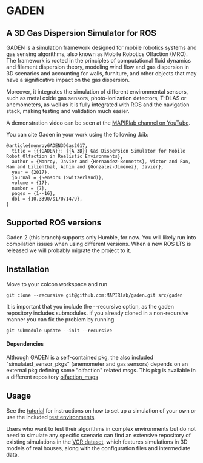 # GADEN

## A 3D Gas Dispersion Simulator for ROS

GADEN is a simulation framework designed for mobile robotics systems and gas sensing algorithms, also known as Mobile Robotics Olfaction (MRO). The framework is rooted in the principles of computational fluid dynamics and filament dispersion theory, modeling wind flow and gas dispersion in 3D scenarios and accounting for walls, furniture, and other objects that may have a significative impact on the gas dispersion.

Moreover, it integrates the simulation of different environmental sensors, such as metal oxide gas sensors, photo-ionization detectors, T-DLAS or anemometers, as well as it is fully integrated with ROS and the navigation stack, making testing and validation much easier.

A demonstration video can be seen at the [MAPIRlab channel on YouTube](https://www.youtube.com/watch?v=ZPGtk8KLtiE&ab_channel=MAPIRUMA).

You can cite Gaden in your work using the following .bib:

```
@article{monroyGADEN3DGas2017,
  title = {{{GADEN}}: {{A 3D}} Gas Dispersion Simulator for Mobile Robot Olfaction in Realistic Environments},
  author = {Monroy, Javier and {Hernandez-Bennetts}, Victor and Fan, Han and Lilienthal, Achim and {Gonzalez-Jimenez}, Javier},
  year = {2017},
  journal = {Sensors (Switzerland)},
  volume = {17},
  number = {7},
  pages = {1--16},
  doi = {10.3390/s17071479},
}
```

## Supported ROS versions
Gaden 2 (this branch) supports only Humble, for now. You will likely run into compilation issues when using different versions. When a new ROS LTS is released we will probably migrate the project to it.

## Installation
Move to your colcon workspace and run

`git clone --recursive git@github.com:MAPIRlab/gaden.git src/gaden`

It is important that you include the --recursive option, as the gaden repository includes submodules. if you already cloned in a non-recursive manner you can fix the problem by running 

`git submodule update --init --recursive`

#### Dependencies
Although GADEN is a self-contained pkg, the also included "simulated_sensor_pkgs" (anemometer and gas sensors) depends on an external pkg defining some "olfaction" related msgs. This pkg is available in a different repository [olfaction_msgs](https://github.com/MAPIRlab/olfaction_msgs)

## Usage
See the [tutorial](GADEN_tutorial.md) for instructions on how to set up a simulation of your own or use the included [test environments](test_env).

Users who want to test their algorithms in complex environments but do not need to simulate any specific scenario can find an extensive repository of existing simulations in the [VGR dataset](https://mapir.isa.uma.es/mapirwebsite/?p=1708), which features simulations in 3D models of real houses, along with the configuration files and intermediate data.

